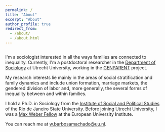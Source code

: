 ```yaml
---
permalink: /
title: "About"
excerpt: "About"
author_profile: true
redirect_from: 
  - /about/
  - /about.html
---
```


<figure style="width: 200px" class="align-right">
  <img src="{{ site.url }}{{ site.baseurl }}/images/cross.gif" alt="">
</figure> 

I'm a sociologist interested in all the ways families are connected to inequality. Currently, I'm a postdoctoral researcher in the [Department of Sociology](https://www.uu.nl/en/organisation/sociology) at Utrecht University, working in the [GENPARENT](https://www.sofi.su.se/genparent/) project. 

My research interests lie mainly in the areas of social stratification and family dynamics and include union formation, marriage markets, the gendered division of labor and, more generally, the several forms of inequality between and within families.

I hold a Ph.D. in Sociology from the [Institute of Social and Political Studies](http://www.iesp.uerj.br/en/) of the Rio de Janeiro State University. Before joining Utrecht University, I was a [Max Weber Fellow](https://www.eui.eu/ProgrammesAndFellowships/MaxWeberProgramme/People/MaxWeberFellows) at the European University Institute. 

You can reach me at [w.barbosamachado@uu.nl](mailto:w.barbosamachado@uu.nl). 